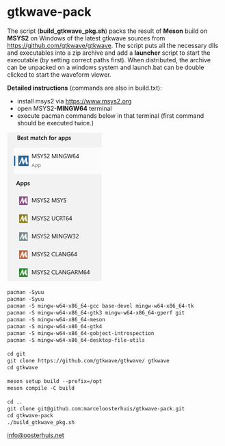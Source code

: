# gtkwave-pack

The script (**build_gtkwave_pkg.sh**) packs the result of **Meson** build on **MSYS2** on Windows of the latest gtkwave sources from https://github.com/gtkwave/gtkwave. The script puts all the necessary dlls and executables into a zip archive and add a **launcher** script to start the executable (by setting correct paths first). When distributed, the archive can be unpacked on a windows system and launch.bat can be double clicked to start the waveform viewer.

**Detailed instructions** (commands are also in build.txt):

* install msys2 via https://www.msys2.org
* open MSYS2-**MINGW64** terminal
* execute pacman commands below in that terminal (first command should be executed twice.)

![MSYS2 versions](assets/images/msys2_versions.png)

```
pacman -Syuu
pacman -Syuu
pacman -S mingw-w64-x86_64-gcc base-devel mingw-w64-x86_64-tk
pacman -S mingw-w64-x86_64-gtk3 mingw-w64-x86_64-gperf git
pacman -S mingw-w64-x86_64-meson
pacman -S mingw-w64-x86_64-gtk4
pacman -S mingw-w64-x86_64-gobject-introspection
pacman -S mingw-w64-x86_64-desktop-file-utils

cd git
git clone https://github.com/gtkwave/gtkwave/ gtkwave
cd gtkwave

meson setup build --prefix=/opt
meson compile -C build

cd ..
git clone git@github.com:marceloosterhuis/gtkwave-pack.git
cd gtkwave-pack
./build_gtkwave_pkg.sh
```

info@oosterhuis.net
